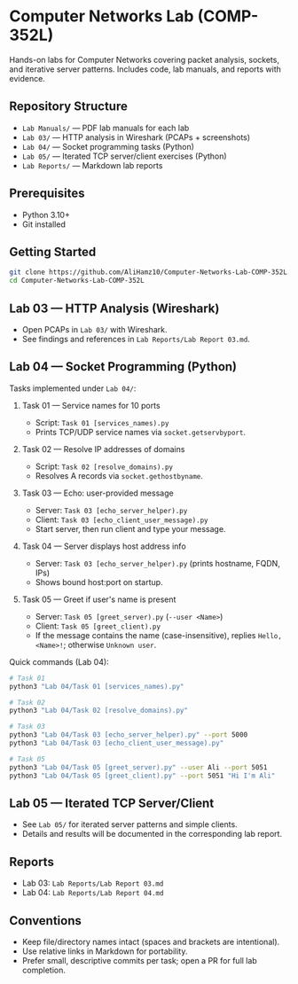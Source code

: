 # Computer Networks Lab (COMP-352L)

Hands-on labs for Computer Networks covering packet analysis, sockets, and iterative server patterns. Includes code, lab manuals, and reports with evidence.

## Repository Structure

- `Lab Manuals/` — PDF lab manuals for each lab
- `Lab 03/` — HTTP analysis in Wireshark (PCAPs + screenshots)
- `Lab 04/` — Socket programming tasks (Python)
- `Lab 05/` — Iterated TCP server/client exercises (Python)
- `Lab Reports/` — Markdown lab reports

## Prerequisites

- Python 3.10+
- Git installed

## Getting Started

```bash
git clone https://github.com/AliHamz10/Computer-Networks-Lab-COMP-352L.git
cd Computer-Networks-Lab-COMP-352L
```

## Lab 03 — HTTP Analysis (Wireshark)

- Open PCAPs in `Lab 03/` with Wireshark.
- See findings and references in `Lab Reports/Lab Report 03.md`.

## Lab 04 — Socket Programming (Python)

Tasks implemented under `Lab 04/`:

1. Task 01 — Service names for 10 ports

   - Script: `Task 01 [services_names).py`
   - Prints TCP/UDP service names via `socket.getservbyport`.

2. Task 02 — Resolve IP addresses of domains

   - Script: `Task 02 [resolve_domains).py`
   - Resolves A records via `socket.gethostbyname`.

3. Task 03 — Echo: user-provided message

   - Server: `Task 03 [echo_server_helper).py`
   - Client: `Task 03 [echo_client_user_message).py`
   - Start server, then run client and type your message.

4. Task 04 — Server displays host address info

   - Server: `Task 03 [echo_server_helper).py` (prints hostname, FQDN, IPs)
   - Shows bound host:port on startup.

5. Task 05 — Greet if user's name is present
   - Server: `Task 05 [greet_server).py` (`--user <Name>`)
   - Client: `Task 05 [greet_client).py`
   - If the message contains the name (case-insensitive), replies `Hello, <Name>!`; otherwise `Unknown user`.

Quick commands (Lab 04):

```bash
# Task 01
python3 "Lab 04/Task 01 [services_names).py"

# Task 02
python3 "Lab 04/Task 02 [resolve_domains).py"

# Task 03
python3 "Lab 04/Task 03 [echo_server_helper).py" --port 5000
python3 "Lab 04/Task 03 [echo_client_user_message).py"

# Task 05
python3 "Lab 04/Task 05 [greet_server).py" --user Ali --port 5051
python3 "Lab 04/Task 05 [greet_client).py" --port 5051 "Hi I'm Ali"
```

## Lab 05 — Iterated TCP Server/Client

- See `Lab 05/` for iterated server patterns and simple clients.
- Details and results will be documented in the corresponding lab report.

## Reports

- Lab 03: `Lab Reports/Lab Report 03.md`
- Lab 04: `Lab Reports/Lab Report 04.md`

## Conventions

- Keep file/directory names intact (spaces and brackets are intentional).
- Use relative links in Markdown for portability.
- Prefer small, descriptive commits per task; open a PR for full lab completion.

